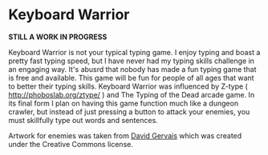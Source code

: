 Keyboard Warrior
==========

<strong>STILL A WORK IN PROGRESS</strong>

Keyboard Warrior is not your typical typing game. I enjoy typing and boast a pretty fast typing speed, but I have never had my typing skills challenge in an engaging way. It's abusrd that nobody has made a fun typing game that is free and available. This game will be fun for people of all ages that want to better their typing skills. Keyboard Warrior was influenced by Z-type ( http://phoboslab.org/ztype/ ) and The Typing of the Dead arcade game. In its final form I plan on having this game function much like a dungeon crawler,
but instead of just pressing a button to attack your enemies, you must skillfully type out words and sentences.

Artwork for enemies was taken from <a href="http://pousse.rapiere.free.fr/tome/">David Gervais</a> which was created under
the Creative Commons license.
